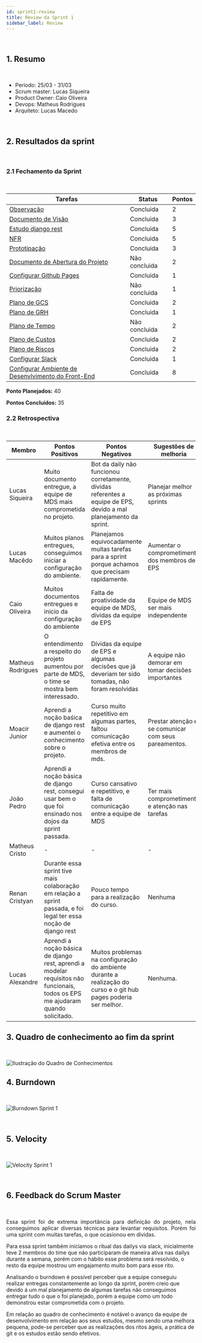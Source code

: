 ```yaml
---
id: sprint1-review
title: Review da Sprint 1
sidebar_label: Review
---
```


<br>

## 1. Resumo

<br>

- Período: 25/03 - 31/03
- Scrum master: Lucas Siqueira
- Product Owner: Caio Oliveira
- Devops: Matheus Rodrigues
- Arquiteto: Lucas Macedo

<br>

## 2. Resultados da sprint

<br>

### 2.1 Fechamento da Sprint

<br>

Tarefas|Status|Pontos
--|--|--
|[Observação](https://github.com/fga-eps-mds/2019.1-Hora-Da-Hora/issues/8)| Concluida | 2
|[Documento de Visão](https://github.com/fga-eps-mds/2019.1-Hora-Da-Hora/issues/9)| Concluida | 3
|[Estudo django rest](https://github.com/fga-eps-mds/2019.1-Hora-Da-Hora/issues/10)| Concluida | 5
|[NFR](https://github.com/fga-eps-mds/2019.1-Hora-Da-Hora/issues/11)| Concluida | 5
|[Prototipação](https://github.com/fga-eps-mds/2019.1-Hora-Da-Hora/issues/12)| Concluida | 3
|[Documento de Abertura do Projeto](https://github.com/fga-eps-mds/2019.1-Hora-Da-Hora/issues/13)| Não concluida | 2
|[Configurar Github Pages](https://github.com/fga-eps-mds/2019.1-Hora-Da-Hora/issues/14)| Concluida| 1
|[Priorização](https://github.com/fga-eps-mds/2019.1-Hora-Da-Hora/issues/16)| Não concluida | 1
|[Plano de GCS](https://github.com/fga-eps-mds/2019.1-Hora-Da-Hora/issues/17)| Concluida | 2
|[Plano de GRH](https://github.com/fga-eps-mds/2019.1-Hora-Da-Hora/issues/18)| Concluida | 1
|[Plano de Tempo](https://github.com/fga-eps-mds/2019.1-Hora-Da-Hora/issues/19)| Não concluida | 2
|[Plano de Custos](https://github.com/fga-eps-mds/2019.1-Hora-Da-Hora/issues/20)| Concluida | 2
|[Plano de Riscos](https://github.com/fga-eps-mds/2019.1-Hora-Da-Hora/issues/21)| Concluida | 2
|[Configurar Slack](https://github.com/fga-eps-mds/2019.1-Hora-Da-Hora/issues/7)| Concluida | 1
|[Configurar Ambiente de Desenvlvimento do Front-End](https://github.com/fga-eps-mds/2019.1-Hora-Da-Hora/issues/15)| Concluida | 8


**Ponto Planejados:** 40

**Pontos Concluídos:** 35

### 2.2 Retrospectiva

<br>

|Membro|Pontos Positivos|Pontos Negativos|Sugestões de melhoria|
|---|------|-----|---|
|Lucas Siqueira| Muito documento entregue, a equipe de MDS mais comprometida no projeto. | Bot da daily não funcionou corretamente, dívidas referentes a equipe de EPS, devido a mal planejamento da sprint. |Planejar melhor as próximas sprints|
|Lucas Macêdo| Muitos planos entregues, conseguimos iniciar a configuração do ambiente. | Planejamos equivocadamente muitas tarefas para a sprint porque achamos que precisam rapidamente. |Aumentar o comprometimento dos membros de EPS|
|Caio Oliveira| Muitos documentos entregues e inicio da configuração do ambiente | Falta de proatividade da equipe de MDS, dívidas da equipe de EPS |Equipe de MDS ser mais independente|
|Matheus Rodrigues| O entendimento a respeito do projeto aumentou por parte de MDS, o time se mostra bem interessado. | Dívidas da equipe de EPS e algumas decisões que já deveriam ter sido tomadas, não foram resolvidas | A equipe não demorar em tomar decisões importantes |
|Moacir Junior| Aprendi a noção baśica de django rest e aumentei o conhecimento sobre o projeto. | Curso muito repetitivo em algumas partes, faltou comunicação efetiva entre os membros de mds. |Prestar atenção e se comunicar com seus pareamentos.|
|João Pedro| Aprendi a noção básica de django rest, consegui usar bem o que foi ensinado nos dojos da sprint passada.  | Curso cansativo e repetitivo, e falta de comunicação entre a equipe de MDS |Ter mais comprometimento e atenção nas tarefas|
|Matheus Cristo| - | - | - |
|Renan Cristyan| Durante essa sprint tive mais colaboração em relação a sprint passada, e foi legal ter essa noção de django rest | Pouco tempo para a realização do curso. |Nenhuma|
|Lucas Alexandre| Aprendi a noção básica de django rest, aprendi a modelar requisitos não funcionais, todos os EPS me ajudaram quando solicitado. | Muitos problemas na configuração do ambiente durante a realização do curso e o git hub pages poderia ser melhor. |Nenhuma.|

## 3. Quadro de conhecimento ao fim da sprint
<br>

![Ilustração do Quadro de Conhecimentos](assets/quadro-conhecimento-2.png)


## 4. Burndown
<br>

![Burndown Sprint 1](assets/burndown-sprint1.png)

<br>


## 5. Velocity

<br>

![Velocity Sprint 1](assets/velocity-sprint1.png)

<br>



## 6. Feedback do Scrum Master

<br>

<p align = "justify">
Essa sprint foi de extrema importância para definição do projeto, nela conseguimos aplicar diversas técnicas para levantar requisitos. Porém foi uma sprint com muitas tarefas, o que ocasionou em dívidas.

Para essa sprint também iniciamos o ritual das dailys via slack, inicialmente teve 2 membros do time que não participaram de maneira ativa nas dailys durante a semana, porém com o hábito esse problema será resolvido, o resto da equipe mostrou um engajamento muito bom para esse rito.

Analisando o burndown é possível perceber que a equipe conseguiu realizar entregas constantemente ao longo da sprint, porém creio que devido á um mal planejamento de algumas tarefas não conseguimos entregar tudo o que o foi planejado, porém a equipe como um todo demonstrou estar comprometida com o projeto.

Em relação ao quadro de conhecimento é notável o avanço da equipe de desenvolvimento em relação aos seus estudos, mesmo sendo uma melhora pequena, pode-se perceber que  as realizações dos ritos ágeis, a prática de git e os estudos estão sendo efetivos. </p>

